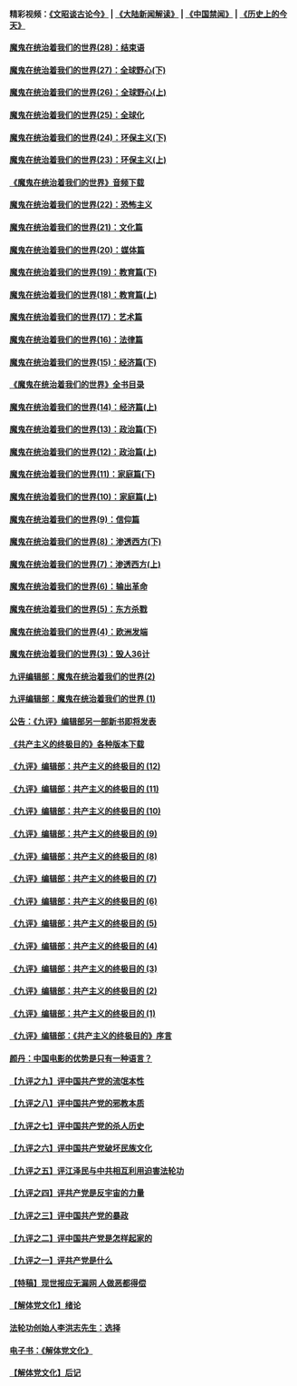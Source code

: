 #### 精彩视频：[《文昭谈古论今》](https://github.com/gfw-breaker/wenzhao) | [《大陆新闻解读》](https://github.com/gfw-breaker/ntdtv-comedy) | [《中国禁闻》](https://github.com/gfw-breaker/ntdtv-news) | [《历史上的今天》](https://github.com/gfw-breaker/today-in-history) 

#### [魔鬼在统治着我们的世界(28)：结束语](../pages/nsc422/n10936246.md?t=01311230) 

#### [魔鬼在统治着我们的世界(27)：全球野心(下)](../pages/nsc422/n10928319.md?t=01311230) 

#### [魔鬼在统治着我们的世界(26)：全球野心(上)](../pages/nsc422/n10900318.md?t=01311230) 

#### [魔鬼在统治着我们的世界(25)：全球化](../pages/nsc422/n10788205.md?t=01311230) 

#### [魔鬼在统治着我们的世界(24)：环保主义(下)](../pages/nsc422/n10695307.md?t=01311230) 

#### [魔鬼在统治着我们的世界(23)：环保主义(上)](../pages/nsc422/n10688613.md?t=01311230) 

#### [《魔鬼在统治着我们的世界》音频下载](../pages/nsc422/n10635553.md?t=01311230) 

#### [魔鬼在统治着我们的世界(22)：恐怖主义](../pages/nsc422/n10614727.md?t=01311230) 

#### [魔鬼在统治着我们的世界(21)：文化篇](../pages/nsc422/n10597706.md?t=01311230) 

#### [魔鬼在统治着我们的世界(20)：媒体篇](../pages/nsc422/n10586579.md?t=01311230) 

#### [魔鬼在统治着我们的世界(19)：教育篇(下)](../pages/nsc422/n10564808.md?t=01311230) 

#### [魔鬼在统治着我们的世界(18)：教育篇(上)](../pages/nsc422/n10526970.md?t=01311230) 

#### [魔鬼在统治着我们的世界(17)：艺术篇](../pages/nsc422/n10499093.md?t=01311230) 

#### [魔鬼在统治着我们的世界(16)：法律篇](../pages/nsc422/n10485969.md?t=01311230) 

#### [魔鬼在统治着我们的世界(15)：经济篇(下)](../pages/nsc422/n10469975.md?t=01311230) 

#### [《魔鬼在统治着我们的世界》全书目录](../pages/nsc422/n10464261.md?t=01311230) 

#### [魔鬼在统治着我们的世界(14)：经济篇(上)](../pages/nsc422/n10457370.md?t=01311230) 

#### [魔鬼在统治着我们的世界(13)：政治篇(下)](../pages/nsc422/n10448270.md?t=01311230) 

#### [魔鬼在统治着我们的世界(12)：政治篇(上)](../pages/nsc422/n10444576.md?t=01311230) 

#### [魔鬼在统治着我们的世界(11)：家庭篇(下)](../pages/nsc422/n10440961.md?t=01311230) 

#### [魔鬼在统治着我们的世界(10)：家庭篇(上)](../pages/nsc422/n10435448.md?t=01311230) 

#### [魔鬼在统治着我们的世界(9)：信仰篇](../pages/nsc422/n10432159.md?t=01311230) 

#### [魔鬼在统治着我们的世界(8)：渗透西方(下)](../pages/nsc422/n10429603.md?t=01311230) 

#### [魔鬼在统治着我们的世界(7)：渗透西方(上)](../pages/nsc422/n10426013.md?t=01311230) 

#### [魔鬼在统治着我们的世界(6)：输出革命](../pages/nsc422/n10421536.md?t=01311230) 

#### [魔鬼在统治着我们的世界(5)：东方杀戮](../pages/nsc422/n10417707.md?t=01311230) 

#### [魔鬼在统治着我们的世界(4)：欧洲发端](../pages/nsc422/n10414890.md?t=01311230) 

#### [魔鬼在统治着我们的世界(3)：毁人36计](../pages/nsc422/n10411583.md?t=01311230) 

#### [九评编辑部：魔鬼在统治着我们的世界(2)](../pages/nsc422/n10410036.md?t=01311230) 

#### [九评编辑部：魔鬼在统治着我们的世界 (1)](../pages/nsc422/n10406825.md?t=01311230) 

#### [公告：《九评》编辑部另一部新书即将发表](../pages/nsc422/n10405104.md?t=01311230) 

#### [《共产主义的终极目的》各种版本下载](../pages/nsc422/n10022138.md?t=01311230) 

#### [《九评》编辑部：共产主义的终极目的 (12)](../pages/nsc422/n9933272.md?t=01311230) 

#### [《九评》编辑部：共产主义的终极目的 (11)](../pages/nsc422/n9924973.md?t=01311230) 

#### [《九评》编辑部：共产主义的终极目的 (10)](../pages/nsc422/n9920883.md?t=01311230) 

#### [《九评》编辑部：共产主义的终极目的 (9)](../pages/nsc422/n9916363.md?t=01311230) 

#### [《九评》编辑部：共产主义的终极目的 (8)](../pages/nsc422/n9912488.md?t=01311230) 

#### [《九评》编辑部：共产主义的终极目的 (7)](../pages/nsc422/n9901176.md?t=01311230) 

#### [《九评》编辑部：共产主义的终极目的 (6)](../pages/nsc422/n9899359.md?t=01311230) 

#### [《九评》编辑部：共产主义的终极目的 (5)](../pages/nsc422/n9893174.md?t=01311230) 

#### [《九评》编辑部：共产主义的终极目的 (4)](../pages/nsc422/n9891246.md?t=01311230) 

#### [《九评》编辑部：共产主义的终极目的 (3)](../pages/nsc422/n9879879.md?t=01311230) 

#### [《九评》编辑部：共产主义的终极目的 (2)](../pages/nsc422/n9876205.md?t=01311230) 

#### [《九评》编辑部：共产主义的终极目的 (1)](../pages/nsc422/n9865857.md?t=01311230) 

#### [《九评》编辑部：《共产主义的终极目的》序言](../pages/nsc422/n9862666.md?t=01311230) 

#### [颜丹：中国电影的优势是只有一种语言？](../pages/nsc422/n9583062.md?t=01311230) 

#### [【九评之九】评中国共产党的流氓本性](../pages/nsc422/n737542.md?t=01311230) 

#### [【九评之八】评中国共产党的邪教本质](../pages/nsc422/n735942.md?t=01311230) 

#### [【九评之七】评中国共产党的杀人历史](../pages/nsc422/n733806.md?t=01311230) 

#### [【九评之六】评中国共产党破坏民族文化](../pages/nsc422/n731667.md?t=01311230) 

#### [【九评之五】评江泽民与中共相互利用迫害法轮功](../pages/nsc422/n730058.md?t=01311230) 

#### [【九评之四】评共产党是反宇宙的力量](../pages/nsc422/n727814.md?t=01311230) 

#### [【九评之三】评中国共产党的暴政](../pages/nsc422/n725597.md?t=01311230) 

#### [【九评之二】评中国共产党是怎样起家的](../pages/nsc422/n723946.md?t=01311230) 

#### [【九评之一】评共产党是什么](../pages/nsc422/n722529.md?t=01311230) 

#### [【特稿】现世报应无漏网 人做恶都得偿](../pages/nsc422/n4215167.md?t=01311230) 

#### [【解体党文化】绪论](../pages/nsc422/n1449356.md?t=01311230) 

#### [法轮功创始人李洪志先生：选择](../pages/nsc422/n3580738.md?t=01311230) 

#### [电子书：《解体党文化》](../pages/nsc422/n1573484.md?t=01311230) 

#### [【解体党文化】后记](../pages/nsc422/n1531999.md?t=01311230) 

